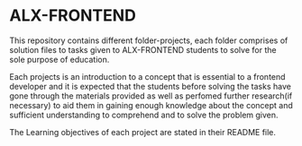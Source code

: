 # ALX-FRONTEND

This repository contains different folder-projects, each folder comprises of
solution files to tasks given to ALX-FRONTEND students to solve for the sole
purpose of education.

Each projects is an introduction to a concept that is essential to a frontend
developer and it is expected that the students before solving the tasks have
gone through the materials provided as well as perfomed further research(if
necessary) to aid them in gaining enough knowledge about the concept and
sufficient understanding to comprehend and to solve the problem given.

The Learning objectives of each project are stated in their README file.
